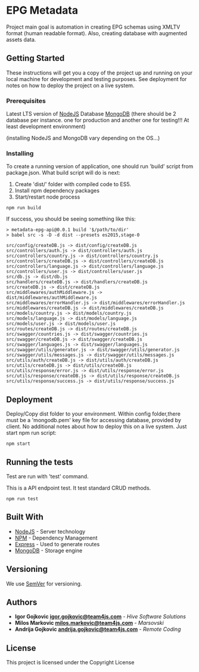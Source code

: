 # EPG Metadata

Project main goal is automation in creating EPG schemas using XMLTV format (human readable format). Also, creating database with augmented assets data.

## Getting Started

These instructions will get you a copy of the project up and running on your local machine for development and testing purposes. See deployment for notes on how to deploy the project on a live system.

### Prerequisites

Latest LTS version of [NodeJS](https://nodejs.org/en/)
Database [MongoDB](https://www.mongodb.com/) (there should be 2 database per instance. one for production and another one for testing!!! At least development environment)

(installing NodeJS and MongoDB vary depending on the OS...)


### Installing

To create a running version of application, one should run 'build' script from package.json.
What build script will do is next:

1. Create 'dist/' folder with compiled code to ES5.
2. Install npm dependency packages
3. Start/restart node process


```
npm run build
```

If success, you should be seeing something like this:
```
> metadata-epg-api@0.0.1 build '$/path/to/dir'
> babel src -s -D -d dist --presets es2015,stage-0

src/config/createDB.js -> dist/config/createDB.js
src/controllers/auth.js -> dist/controllers/auth.js
src/controllers/country.js -> dist/controllers/country.js
src/controllers/createDB.js -> dist/controllers/createDB.js
src/controllers/language.js -> dist/controllers/language.js
src/controllers/user.js -> dist/controllers/user.js
src/db.js -> dist/db.js
src/handlers/createDB.js -> dist/handlers/createDB.js
src/createDB.js -> dist/createDB.js
src/middlewares/authMiddleware.js -> dist/middlewares/authMiddleware.js
src/middlewares/errorHandler.js -> dist/middlewares/errorHandler.js
src/middlewares/createDB.js -> dist/middlewares/createDB.js
src/models/country.js -> dist/models/country.js
src/models/language.js -> dist/models/language.js
src/models/user.js -> dist/models/user.js
src/routes/createDB.js -> dist/routes/createDB.js
src/swagger/countries.js -> dist/swagger/countries.js
src/swagger/createDB.js -> dist/swagger/createDB.js
src/swagger/languages.js -> dist/swagger/languages.js
src/swagger/utils/generator.js -> dist/swagger/utils/generator.js
src/swagger/utils/messages.js -> dist/swagger/utils/messages.js
src/utils/auth/createDB.js -> dist/utils/auth/createDB.js
src/utils/createDB.js -> dist/utils/createDB.js
src/utils/response/error.js -> dist/utils/response/error.js
src/utils/response/createDB.js -> dist/utils/response/createDB.js
src/utils/response/success.js -> dist/utils/response/success.js

```
## Deployment
Deploy/Copy dist folder to your environment.
Within config folder,there must be a 'mongodb.pem' key file for accessing database, provided by client.
No additional notes about how to deploy this on a live system.
Just start npm run script:
```
npm start
```

## Running the tests

Test are run with 'test' command.

This is a API endpoint test. It test standard CRUD methods.

```
npm run test
```


## Built With

* [NodeJS](https://nodejs.org/en/) - Server technology
* [NPM](https://www.npmjs.com/) - Dependency Management
* [Express](https://expressjs.com/) - Used to generate routes
* [MongoDB](https://www.mongodb.com/) - Storage engine

## Versioning

We use [SemVer](http://semver.org/) for versioning.

## Authors

* **Igor Gojkovic <igor.gojkovic@team4js.com>** - *Hive Software Solutions*
* **Milos Markovic <milos.markovic@team4js.com>** - *Marsovski*
* **Andrija Gojkovic <andrija.gojkovic@team4js.com>** - *Remote Coding*

## License

This project is licensed under the Copyright License

